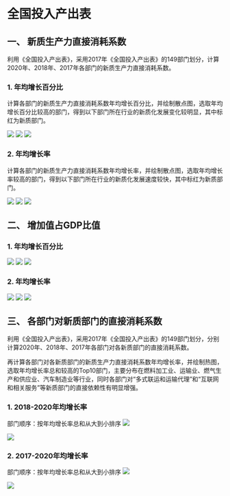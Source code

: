 # 全国投入产出表

## 一、 新质生产力直接消耗系数

利用《全国投入产出表》，采用2017年《全国投入产出表》的149部门划分，计算2020年、2018年、2017年各部门的新质生产力直接消耗系数。


### 1. 年均增长百分比

计算各部门的新质生产力直接消耗系数年均增长百分比，并绘制散点图，选取年均增长百分比较高的部门，得到以下部门所在行业的新质化发展变化较明显，其中标红为新质部门。

![](新质生产力直接消耗系数2018-2020年均增长百分比.png)
![](新质生产力直接消耗系数2017-2020年均增长百分比.png)
![](屏幕截图1.png)


### 2. 年均增长率

计算各部门的新质生产力直接消耗系数年均增长率，并绘制散点图，选取年均增长率较高的部门，得到以下部门所在行业的新质化发展速度较快，其中标红为新质部门。

![](新质生产力直接消耗系数2018-2020年均增长率.png)
![](新质生产力直接消耗系数2017-2020年均增长率.png)
![](屏幕截图2.png)

## 二、 增加值占GDP比值

### 1. 年均增长百分比
![](增加值占GDP比值2018-2020年均增长百分比.png)
![](增加值占GDP比值2017-2020年均增长百分比.png)
![](屏幕截图3.png)


### 2. 年均增长率

![](增加值占GDP比值2018-2020年均增长率.png)
![](增加值占GDP比值2017-2020年均增长率.png)
![](屏幕截图4.png)

## 三、 各部门对新质部门的直接消耗系数

利用《全国投入产出表》，采用2017年《全国投入产出表》的149部门划分，分别计算2020年、2018年、2017年各部门对各新质部门的直接消耗系数。

再计算各部门对各新质部门的新质生产力直接消耗系数年均增长率，并绘制热图，选取年均增长率总和较高的Top10部门，主要分布在燃料加工业、运输业、燃气生产和供应业、汽车制造业等行业，同时各部门对“多式联运和运输代理”和“互联网和相关服务”等新质部门的直接依赖性有明显增强。


### 1. 2018-2020年均增长率

部门顺序：按年均增长率总和从大到小排序
![](全国各部门对新质部门的直接消耗系数2018-2020年均增长率（Top10）.png)

![](全国各部门对新质部门的直接消耗系数2018-2020年均增长率(排序).png)

### 2. 2017-2020年均增长率

部门顺序：按年均增长率总和从大到小排序
![](全国各部门对新质部门的直接消耗系数2017-2020年均增长率（Top10）.png)

![](全国各部门对新质部门的直接消耗系数2017-2020年均增长率(排序).png)